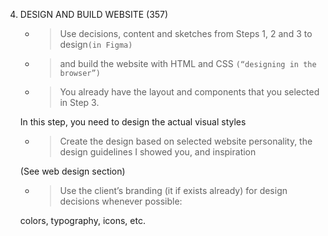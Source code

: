 <!-- ^This notes are to be use with the provided slides -->

4. DESIGN AND BUILD WEBSITE (357)

   - > Use decisions, content and sketches from Steps 1, 2 and 3 to design`(in Figma)`

   - > and build the website with HTML and CSS `(“designing in the browser”)`

   - > You already have the layout and components that you selected in Step 3.

   In this step, you need to design the actual visual styles

   - > Create the design based on selected website personality, the design guidelines I showed you, and inspiration

   (See web design section)

   - > Use the client’s branding (it if exists already) for design decisions whenever possible:

   colors, typography, icons, etc.
